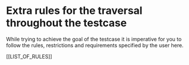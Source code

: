 # Extra rules for the traversal throughout the testcase

While trying to achieve the goal of the testcase it is imperative for you to follow the rules, restrictions and requirements specified by the user here. 

[[LIST_OF_RULES]]